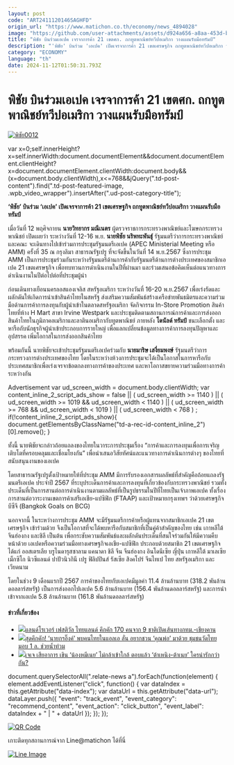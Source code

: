 ```yaml
---
layout: post
code: "ART2411120146SAGHFD"
origin_url: "https://www.matichon.co.th/economy/news_4894028"
image: "https://github.com/user-attachments/assets/d924a656-a8aa-453d-b481-2cf966373def"
title: "พิชัย บินร่วมเอเปค เจรจาการค้า 21 เขตศก. ถกทูตพาณิชย์ทวีปอเมริกา วางแผนรับมือทรัมป์"
description: "'พิชัย' บินร่วม 'เอเปค' เปิดเจรจาการค้า 21 เขตเศรษฐกิจ ถกทูตพาณิชย์ทวีปอเมริกา วางแผนรับมือทรัมป์"
category: "ECONOMY"
language: "th"
date: 2024-11-12T01:50:31.793Z
---
```


# พิชัย บินร่วมเอเปค เจรจาการค้า 21 เขตศก. ถกทูตพาณิชย์ทวีปอเมริกา วางแผนรับมือทรัมป์

[![](https://www.matichon.co.th/wp-content/uploads/2024/11/พิชัย0012.jpg "พิชัย0012")](https://www.matichon.co.th/wp-content/uploads/2024/11/พิชัย0012.jpg)

var x=0;self.innerHeight?x=self.innerWidth:document.documentElement&&document.documentElement.clientHeight?x=document.documentElement.clientWidth:document.body&&(x=document.body.clientWidth),x<=768&&jQuery(".td-post-content").find(".td-post-featured-image, .wpb\_video\_wrapper").insertAfter(".ud-post-category-title");

**‘พิชัย’ บินร่วม ‘เอเปค’ เปิดเจรจาการค้า 21 เขตเศรษฐกิจ ถกทูตพาณิชย์ทวีปอเมริกา วางแผนรับมือทรัมป์**

เมื่อวันที่ 12 พฤศิจกายน **นายวิทยากร มณีเนตร** ผู้ตรวจราชการกระทรวงพาณิชย์และโฆษกกระทรวงพาณิชย์ เปิดเผยว่า ระหว่างวันที่ 12-16 พ.ย. **นายพิชัย นริพทะพันธุ์** รัฐมนตรีว่าการกระทรวงพาณิชย์ และคณะ จะเดินทางไปเข้าร่วมการประชุมรัฐมนตรีเอเปค (APEC Ministerial Meeting หรือ AMM) ครั้งที่ 35 ณ กรุงลิมา สาธารณรัฐเปรู ที่จะจัดขึ้นในวันที่ 14 พ.ย.2567 ซึ่งการประชุม AMM เป็นการประชุมร่วมกันระหว่างรัฐมนตรีด้านการค้ากับรัฐมนตรีด้านการต่างประเทศของสมาชิกเอเปค 21 เขตเศรษฐกิจ เพื่อทบทวนการดำเนินงานในปีที่ผ่านมา และร่วมเสนอข้อคิดเห็นต่อแนวทางการดำเนินงานในปีต่อไปต่อที่ประชุมผู้นำ

ก่อนเดินทางเยือนนครลอสแองเจลิส สหรัฐอเมริกา ระหว่างวันที่ 16-20 พ.ย.2567 เพื่อเร่งรัดและผลักดันให้เกิดการนำเข้าสินค้าไทยในสหรัฐ ส่งเสริมความสัมพันธ์สร้างเครือข่ายพันธมิตรและความร่วมมือด้านการค้าการลงทุนกับผู้นำเข้าในตลาดสหรัฐอเมริกา จัดกิจกรรม In-Store Promotion สินค้าไทยที่ห้าง H Mart สาขา Irvine Westpark และประชุมติดตามสถานการณ์การค้าและการส่งออกสินค้าไทยในภูมิภาคอเมริกาและลาตินอเมริกากับทูตพาณิชย์ ภายหลัง **โดนัลด์ ทรัมป์** ชนะเลือกตั้ง และหารือกับนักธุรกิจผู้นำเข้าประกอบการรายใหญ่ เพื่อแลกเปลี่ยนข้อมูลทางการค้าการลงทุนปัญหาและอุปสรรค เพิ่มโอกาสในการส่งออกสินค้าไทย

พร้อมกันนี้ นายพิชัยจะเข้าประชุมรัฐมนตรีเอเปคร่วมกับ **นายมาริษ เสงี่ยมพงษ์** รัฐมนตรีว่าการกระทรวงการต่างประเทศของไทย โดยในระหว่างห้วงการประชุมจะได้เป็นโอกาสในการหารือกับประเทศสมาชิกเพื่อเร่งเจรจาข้อตกลงทางการค้าของประเทศ และหาโอกาสขยายความร่วมมือทางการค้าระหว่างกัน

Advertisement var ud\_screen\_width = document.body.clientWidth; var content\_inline\_2\_script\_ads\_show = false || ( ud\_screen\_width >= 1140 ) || ( ud\_screen\_width >= 1019 && ud\_screen\_width < 1140 ) || ( ud\_screen\_width >= 768 && ud\_screen\_width < 1019 ) || ( ud\_screen\_width < 768 ) ; if(!content\_inline\_2\_script\_ads\_show){ document.getElementsByClassName("td-a-rec-id-content\_inline\_2")\[0\].remove(); }

ทั้งนี้ นายพิชัยจะกล่าวถ้อยแถลงของไทยในวาระการประชุมเรื่อง “การค้าและการลงทุนเพื่อการเจริญเติบโตที่ครอบคลุมและเชื่อมโยงกัน” เพื่อนำเสนอวิสัยทัศน์และแนวทางการดำเนินการต่างๆ ของไทยที่สนับสนุนงานของเอเปค

โดยสาธารณรัฐเปรูตั้งเป้าหมายให้ที่ประชุม AMM มีการรับรองเอกสารผลลัพธ์ที่สำคัญคือถ้อยแถลงรัฐมนตรีเอเปค ประจำปี 2567 ที่ระบุประเด็นการค้าและการลงทุนที่เกี่ยวข้องกับกระทรวงพาณิชย์ รวมทั้งประเด็นที่เป็นการสานต่อการดำเนินงานตามผลลัพธ์ที่เป็นรูปธรรมในปีที่ไทยเป็นเจ้าภาพเอเปค ทั้งเรื่องการสานต่อวาระงานเขตการค้าเสรีเอเชีย-แปซิฟิก (FTAAP) และเป้าหมายกรุงเทพฯ ว่าด้วยเศรษฐกิจบีซีจี (Bangkok Goals on BCG)

นอกจากนี้ ในระหว่างการประชุม AMM จะมีรัฐมนตรีการค้าหรือผู้แทนจากสมาชิกเอเปค 21 เขตเศรษฐกิจ เข้าร่วมด้วย จึงเป็นโอกาสที่จะได้พบหารือกับสมาชิกที่เป็นคู่ค้าสำคัญของไทย เช่น เกาหลีใต้ จีนฮ่องกง และชิลี เป็นต้น เพื่อกระชับความสัมพันธ์และผลักดันประเด็นที่สนใจร่วมกันให้มีความคืบหน้าด้วย เอเปคหรือความร่วมมือทางเศรษฐกิจเอเชีย-แปซิฟิก ประกอบด้วยสมาชิก 21 เขตเศรษฐกิจ ได้แก่ ออสเตรเลีย บรูไนดารุสซาลาม แคนาดา ชิลี จีน จีนฮ่องกง อินโดนีเซีย ญี่ปุ่น เกาหลีใต้ มาเลเซีย เม็กซิโก นิวซีแลนด์ ปาปัวนิวกินี เปรู ฟิลิปปินส์ รัสเซีย สิงคโปร์ จีนไทเป ไทย สหรัฐอเมริกา และเวียดนาม

โดยในช่วง 9 เดือนแรกปี 2567 การค้าของไทยกับเอเปคมีมูลค่า 11.4 ล้านล้านบาท (318.2 พันล้านดอลลาร์สหรัฐ) เป็นการส่งออกไปเอเปค 5.6 ล้านล้านบาท (156.4 พันล้านดอลลาร์สหรัฐ) และการนำเข้าจากเอเปค 5.8 ล้านล้านบาท (161.8 พันล้านดอลลาร์สหรัฐ)

#### ข่าวที่เกี่ยวข้อง

*   [![](https://www.matichon.co.th/wp-content/uploads/2024/11/728-37.png)แลนด์โรเวอร์ เฟสติวัล ไทยแลนด์ คึกคัก 170 คนจาก 9 ชาติเปิดเส้นทางกทม.-เชียงคาน](https://www.matichon.co.th/sport/thai-sport/news_4894030)
*   [![](https://www.matichon.co.th/wp-content/uploads/2024/11/u728.jpg)สุดคึกคัก! ‘นายกฯอิ๊งค์’ พบคนไทยในแอลเอ ลั่น อยากชวน ‘คุณพ่อ’ มาด้วย ชุมชนวัดไทย มอบ 1 ล. ช่วยน้ำท่วม](https://www.matichon.co.th/politics/news_4894012)
*   [![](https://www.matichon.co.th/wp-content/uploads/2024/11/เจเจ-น้องหมีเนย.jpg)เจเจ เสียอาการ เขิน ‘น้องหมีเนย’ ไม่กล้าเข้าใกล้ ตอบแล้ว ‘ต้าเหนิง-ต้าเนย’ ใครน่ารักกว่ากัน?](https://www.matichon.co.th/entertainment/news_4894007)

document.querySelectorAll(".relate-news a").forEach(function(element) { element.addEventListener("click", function() { var dataIndex = this.getAttribute("data-index"); var dataUrl = this.getAttribute("data-url"); dataLayer.push({ "event": "track\_event", "event\_category": "recommend\_content", "event\_action": "click\_button", "event\_label": dataIndex + " | " + dataUrl }); }); });

[![QR Code](https://www.matichon.co.th/wp-content/uploads/2023/07/wob1371z.jpg)](https://lin.ee/ht0nDxX)

เกาะติดทุกสถานการณ์จาก Line@matichon ได้ที่นี่

[![Line Image](https://www.matichon.co.th/wp-content/uploads/2023/07/th.png)](https://lin.ee/ht0nDxX)